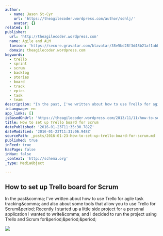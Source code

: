 ```yaml
---
author:
  - name: Jason St-Cyr
    url: 'https://theagilecoder.wordpress.com/author/sohlj/'
    avatar: {}
related: []
publisher:
  url: 'http://theagilecoder.wordpress.com'
  name: Agile and ALM
  favicon: 'https://secure.gravatar.com/blavatar/38e5bd28f3d48b21af1abb58702af80d?s=16'
  domain: theagilecoder.wordpress.com
keywords:
  - trello
  - sprint
  - scrum
  - backlog
  - stories
  - board
  - track
  - epics
  - task
  - team
description: "In the past, I've written about how to use Trello for agile task tracking, and also about some tools that allow you to use Trello for Scrum. Recently I started up a little side project for a personal application I wanted to write, and I decided to run the project using Trello and Scrum for..."
inLanguage: en
app_links: []
isBasedOnUrl: 'https://theagilecoder.wordpress.com/2013/11/11/how-to-set-up-trello-board-for-scrum/'
title: How to set up Trello board for Scrum
datePublished: '2016-01-23T11:35:30.782Z'
dateModified: '2016-01-23T11:31:06.948Z'
sourcePath: _posts/2016-01-23-how-to-set-up-trello-board-for-scrum.md
published: true
inFeed: true
hasPage: false
inNav: false
_context: 'http://schema.org'
_type: MediaObject

---
```

<article style=""><h1>How to set up Trello board for Scrum</h1><p>In the past&amp;comma; I've written about how to use Trello for agile task tracking&amp;comma; and also about some tools that allow you to use Trello for Scrum&amp;period; Recently I started up a little side project for a personal application I wanted to write&amp;comma; and I decided to run the project using Trello and Scrum for&amp;period;&amp;period;&amp;period;</p><img src="https://theagilecoder.files.wordpress.com/2013/11/scrumfortrellocard.png?w=378&amp;h=344" /></article>